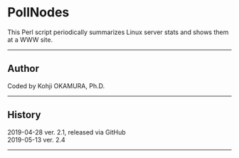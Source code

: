 # PollNodes

This Perl script periodically summarizes Linux server stats and shows them at a WWW site.

--------

## Author
Coded by Kohji OKAMURA, Ph.D.

--------

## History
2019-04-28 ver. 2.1, released via GitHub  
2019-05-13 ver. 2.4  

--------
